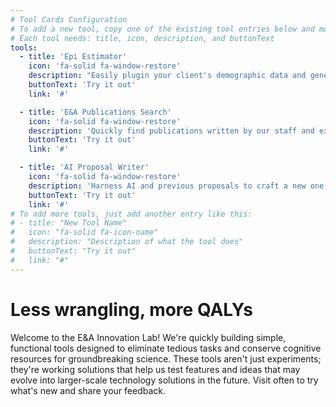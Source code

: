 ```yaml
---
# Tool Cards Configuration
# To add a new tool, copy one of the existing tool entries below and modify it
# Each tool needs: title, icon, description, and buttonText
tools:
  - title: 'Epi Estimator'
    icon: 'fa-solid fa-window-restore'
    description: "Easily plugin your client's demographic data and generate a simple interactive dashboard or starter template"
    buttonText: 'Try it out'
    link: '#'

  - title: 'E&A Publications Search'
    icon: 'fa-solid fa-window-restore'
    description: 'Quickly find publications written by our staff and export them as formatted references for easy insertion into proposals'
    buttonText: 'Try it out'
    link: '#'

  - title: 'AI Proposal Writer'
    icon: 'fa-solid fa-window-restore'
    description: 'Harness AI and previous proposals to craft a new one'
    buttonText: 'Try it out'
    link: '#'
# To add more tools, just add another entry like this:
# - title: "New Tool Name"
#   icon: "fa-solid fa-icon-name"
#   description: "Description of what the tool does"
#   buttonText: "Try it out"
#   link: "#"
---
```


# Less wrangling, more QALYs

Welcome to the E&A Innovation Lab! We're quickly building simple, functional tools designed to eliminate tedious tasks and conserve cognitive resources for groundbreaking science. These tools aren't just experiments; they're working solutions that help us test features and ideas that may evolve into larger-scale technology solutions in the future. Visit often to try what's new and share your feedback.

<!-- Have a great idea for a helpful tool? [Submit an idea](#) and help shape our future technology-enabled solutions! -->
